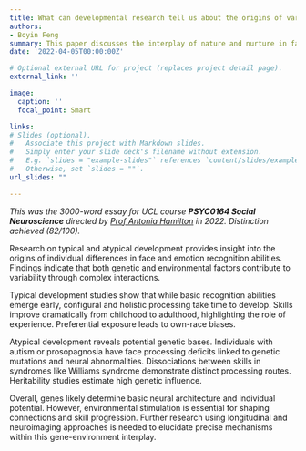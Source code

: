```yaml
---
title: What can developmental research tell us about the origins of varying face and emotion recognition abilities? 
authors:
- Boyin Feng
summary: This paper discusses the interplay of nature and nurture in face and emotion recognition abilities based on developmental research. 
date: '2022-04-05T00:00:00Z'

# Optional external URL for project (replaces project detail page).
external_link: ''

image: 
  caption: ''
  focal_point: Smart

links:
# Slides (optional).
#   Associate this project with Markdown slides.
#   Simply enter your slide deck's filename without extension.
#   E.g. `slides = "example-slides"` references `content/slides/example-slides.md`.
#   Otherwise, set `slides = ""`.
url_slides: ""

---
```

*This was the 3000-word essay for UCL course **PSYC0164 Social Neuroscience** directed by [Prof Antonia Hamilton](https://scholar.google.com/citations?user=vNqtGKcAAAAJ&hl=en&oi=ao) in 2022. Distinction achieved (82/100).*

Research on typical and atypical development provides insight into the origins of individual differences in face and emotion recognition abilities. Findings indicate that both genetic and environmental factors contribute to variability through complex interactions.

Typical development studies show that while basic recognition abilities emerge early, configural and holistic processing take time to develop. Skills improve dramatically from childhood to adulthood, highlighting the role of experience. Preferential exposure leads to own-race biases. 

Atypical development reveals potential genetic bases. Individuals with autism or prosopagnosia have face processing deficits linked to genetic mutations and neural abnormalities. Dissociations between skills in syndromes like Williams syndrome demonstrate distinct processing routes. Heritability studies estimate high genetic influence.

Overall, genes likely determine basic neural architecture and individual potential. However, environmental stimulation is essential for shaping connections and skill progression. Further research using longitudinal and neuroimaging approaches is needed to elucidate precise mechanisms within this gene-environment interplay.
